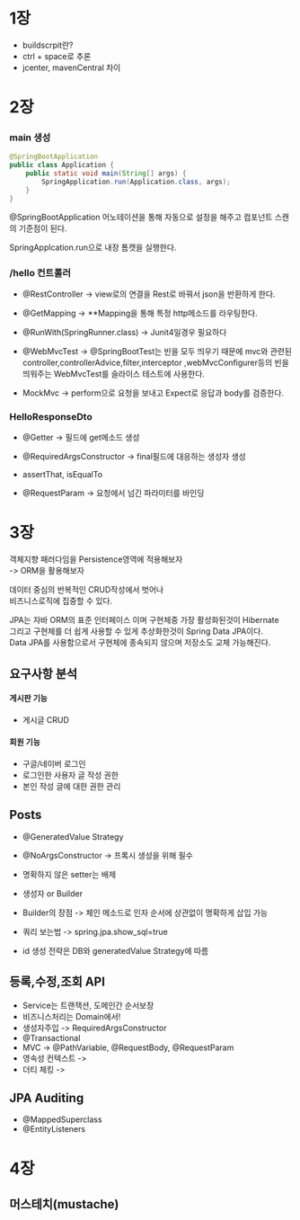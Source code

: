 # 1장  

* buildscrpit란?  
* ctrl + space로 추론  
* jcenter, mavenCentral 차이  

# 2장

### main 생성
```java
@SpringBootApplication
public class Application {
    public static void main(String[] args) {
        SpringApplication.run(Application.class, args);
    }
}
```
@SpringBootApplication 어노테이션을 통해 
자동으로 설정을 해주고 컴포넌트 스캔의 기준점이 된다.

SpringApplcation.run으로 내장 톰캣을 실행한다.

### /hello 컨트롤러

* @RestController -> view로의 연결을 Rest로 바꿔서 json을 반환하게 한다.
* @GetMapping -> **Mapping을 통해 특정 http메소드를 라우팅한다.


* @RunWith(SpringRunner.class) -> Junit4일경우 필요하다  
* @WebMvcTest -> @SpringBootTest는 빈을 모두 띄우기 때문에 
  mvc와 관련된 controller,controllerAdvice,filter,interceptor
  ,webMvcConfigurer등의 빈을 띄워주는 WebMvcTest를 슬라이스 테스트에 사용한다.  
* MockMvc -> perform으로 요청을 보내고 Expect로 응답과 body를 검증한다.

### HelloResponseDto 

* @Getter -> 필드에 get메소드 생성
* @RequiredArgsConstructor -> final필드에 대응하는 생성자 생성  

* assertThat, isEqualTo  
* @RequestParam -> 요청에서 넘긴 파라미터를 바인딩  

# 3장  
객체지향 패러다임을 Persistence영역에 적용해보자  
-> ORM을 활용해보자  
  
데이터 중심의 반복적인 CRUD작성에서 벗어나  
비즈니스로직에 집중할 수 있다.  

JPA는 자바 ORM의 표준 인터페이스 이며 구현체중 가장 활성화된것이 Hibernate  
그리고 구현체를 더 쉽게 사용할 수 있게 추상화한것이 Spring Data JPA이다.  
Data JPA를 사용함으로서 구현체에 종속되지 않으며 저장소도 교체 가능해진다.  

## 요구사항 분석

#### 게시판 기능

* 게시글 CRUD

#### 회원 기능

* 구글/네이버 로그인
* 로그인한 사용자 글 작성 권한
* 본인 작성 글에 대한 권한 관리

## Posts  

* @GeneratedValue Strategy  
* @NoArgsConstructor -> 프록시 생성을 위해 필수  
* 명확하지 않은 setter는 배제
* 생성자 or Builder
* Builder의 장점 -> 체인 메소드로 인자 순서에 상관없이 명확하게 삽입 가능  

* 쿼리 보는법 -> spring.jpa.show_sql=true  
* id 생성 전략은 DB와 generatedValue Strategy에 따름  

## 등록,수정,조회 API  

* Service는 트랜잭션, 도메인간 순서보장  
* 비즈니스처리는 Domain에서!
* 생성자주입 -> RequiredArgsConstructor
* @Transactional  
* MVC -> @PathVariable, @RequestBody, @RequestParam  
* 영속성 컨텍스트 -> 
* 더티 체킹  -> 

## JPA Auditing  

* @MappedSuperclass  
* @EntityListeners  

# 4장  

## 머스테치(mustache)  


